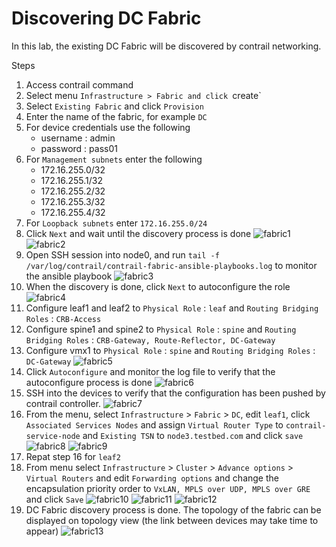 # Discovering DC Fabric
In this lab, the existing DC Fabric will be discovered by contrail networking.

Steps 
1. Access contrail command
2. Select menu `Infrastructure > Fabric and click `create`
3. Select `Existing Fabric` and click `Provision`
4. Enter the name of the fabric, for example `DC`
5. For device credentials use the following
    - username : admin
    - password : pass01
6. For `Management subnets` enter the following
    - 172.16.255.0/32
    - 172.16.255.1/32
    - 172.16.255.2/32
    - 172.16.255.3/32
    - 172.16.255.4/32
7. For `Loopback subnets` enter `172.16.255.0/24`
8. Click `Next` and wait until the discovery process is done
![fabric1](images/fabric1.png)
![fabric2](images/fabric2.png)
9. Open SSH session into node0, and run `tail -f /var/log/contrail/contrail-fabric-ansible-playbooks.log` to monitor the ansible playbook
![fabric3](images/fabric3.png)
10. When the discovery is done, click `Next` to autoconfigure the role
![fabric4](images/fabric4.png)
11. Configure leaf1 and leaf2 to `Physical Role` : `leaf` and `Routing Bridging Roles` : `CRB-Access`
12. Configure spine1 and spine2 to `Physical Role` : `spine` and `Routing Bridging Roles` : `CRB-Gateway, Route-Reflector, DC-Gateway`
13. Configure vmx1 to `Physical Role` : `spine` and `Routing Bridging Roles` : `DC-Gateway`
![fabric5](images/fabric5.png)
14. Click `Autoconfigure` and monitor the log file to verify that the autoconfigure process is done
![fabric6](images/fabric6.png)
15. SSH into the devices to verify that the configuration has been pushed by contrail controller.
![fabric7](images/fabric7.png)
16. From the menu, select `Infrastructure` > `Fabric` > `DC`, edit `leaf1`, click `Associated Services Nodes` and assign `Virtual Router Type` to `contrail-service-node` and `Existing TSN` to `node3.testbed.com` and click `save`
![fabric8](images/fabric8.png)
![fabric9](images/fabric9.png)
17. Repat step 16 for `leaf2`
18. From menu select `Infrastructure` > `Cluster` > `Advance options` > `Virtual Routers` and edit `Forwarding options` and change the encapsulation priority order to `VxLAN, MPLS over UDP, MPLS over GRE` and click `Save`
![fabric10](images/fabric10.png)
![fabric11](images/fabric11.png)
![fabric12](images/fabric12.png)
18. DC Fabric discovery process is done. The topology of the fabric can be displayed on topology view (the link between devices may take time to appear)
![fabric13](images/fabric13.png)
